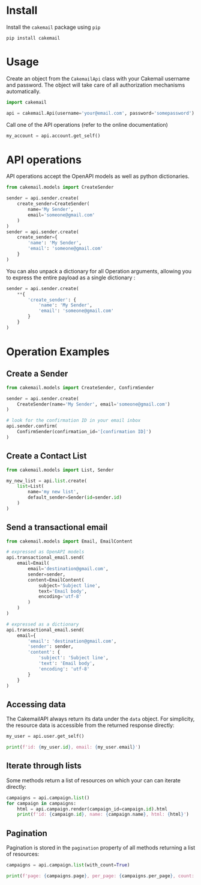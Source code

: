 # Install

Install the `cakemail` package using `pip`

```shell script
pip install cakemail
```

# Usage

Create an object from the `CakemailApi` class with your Cakemail username and password.  The object will take care of
all authorization mechanisms automatically.

```python
import cakemail

api = cakemail.Api(username='your@email.com', password='somepassword')
```

Call one of the API operations (refer to the online documentation)

```python
my_account = api.account.get_self()
```

# API operations

API operations accept the OpenAPI models as well as python dictionaries.

```python
from cakemail.models import CreateSender

sender = api.sender.create(
    create_sender=CreateSender(
        name='My Sender',
        email='someone@gmail.com'
    )
)
sender = api.sender.create(
    create_sender={
        'name': 'My Sender',
        'email': 'someone@gmail.com'    
    }
)
```

You can also unpack a dictionary for all Operation arguments, allowing you to express the entire payload as a single
dictionary :

```python
sender = api.sender.create(
    **{
        'create_sender': {
            'name': 'My Sender',
            'email': 'someone@gmail.com'        
        }   
    }
)
```

# Operation Examples

## Create a Sender
```python
from cakemail.models import CreateSender, ConfirmSender

sender = api.sender.create(
    CreateSender(name='My Sender', email='someone@gmail.com')
)

# look for the confirmation ID in your email inbox
api.sender.confirm(
    ConfirmSender(confirmation_id='[confirmation ID]')
)
```

## Create a Contact List

```python
from cakemail.models import List, Sender

my_new_list = api.list.create(
    list=List(
        name='my new list',
        default_sender=Sender(id=sender.id)
    )
)
```

## Send a transactional email

```python
from cakemail.models import Email, EmailContent

# expressed as OpenAPI models
api.transactional_email.send(
    email=Email(
        email='destination@gmail.com',
        sender=sender,
        content=EmailContent(
            subject='Subject line',
            text='Email body',
            encoding='utf-8'
        )
    )
)

# expressed as a dictionary
api.transactional_email.send(
    email={
        'email': 'destination@gmail.com',
        'sender': sender,
        'content': {
            'subject': 'Subject line',
            'text': 'Email body',
            'encoding': 'utf-8' 
        }
    }
)
```

## Accessing data

The CakemailAPI always return its data under the `data` object.  For simplicity, the resource data is accessible
from the returned response directly:

```python
my_user = api.user.get_self()

print(f'id: {my_user.id}, email: {my_user.email}')

```
## Iterate through lists

Some methods return a list of resources on which your can can iterate directly:

```python
campaigns = api.campaign.list()
for campaign in campaigns:
    html = api.campaign.render(campaign_id=campaign.id).html
    print(f'id: {campaign.id}, name: {campaign.name}, html: {html}')

```

## Pagination

Pagination is stored in the `pagination` property of all methods returning a list of resources:

```python
campaigns = api.campaign.list(with_count=True)

print(f'page: {campaigns.page}, per_page: {campaigns.per_page}, count: {campaigns.count}')
```